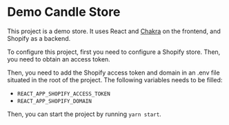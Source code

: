 # Demo Candle Store

This project is a demo store. It uses React and [Chakra](https://chakra-ui.com/) on the frontend, and Shopify as a backend.

To configure this project, first you need to configure a Shopify store. Then, you need to obtain an access token.

Then, you need to add the Shopify access token and domain in an .env file situated in the root of the project. 
The following variables needs to be filled:
 - `REACT_APP_SHOPIFY_ACCESS_TOKEN`
 - `REACT_APP_SHOPIFY_DOMAIN`

 Then, you can start the project by running `yarn start`.